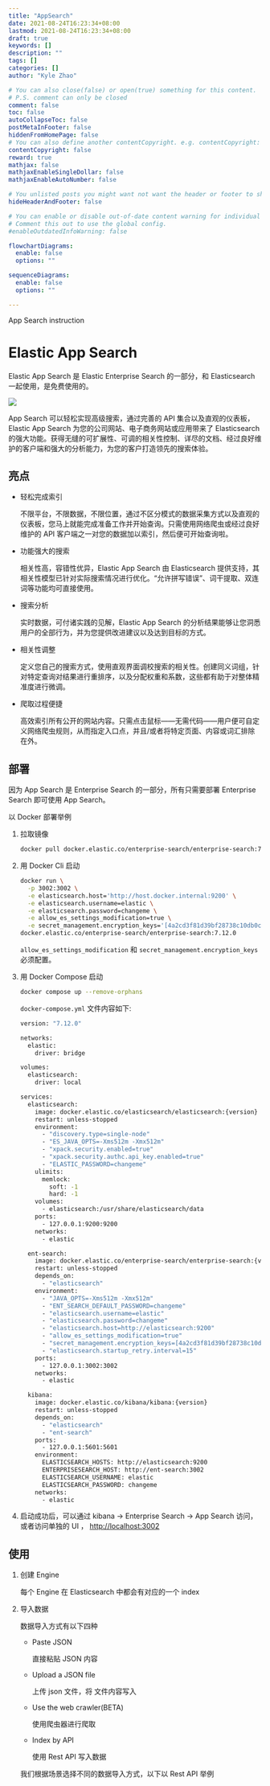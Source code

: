```yaml
---
title: "AppSearch"
date: 2021-08-24T16:23:34+08:00
lastmod: 2021-08-24T16:23:34+08:00
draft: true
keywords: []
description: ""
tags: []
categories: []
author: "Kyle Zhao"

# You can also close(false) or open(true) something for this content.
# P.S. comment can only be closed
comment: false
toc: false
autoCollapseToc: false
postMetaInFooter: false
hiddenFromHomePage: false
# You can also define another contentCopyright. e.g. contentCopyright: "This is another copyright."
contentCopyright: false
reward: true
mathjax: false
mathjaxEnableSingleDollar: false
mathjaxEnableAutoNumber: false

# You unlisted posts you might want not want the header or footer to show
hideHeaderAndFooter: false

# You can enable or disable out-of-date content warning for individual post.
# Comment this out to use the global config.
#enableOutdatedInfoWarning: false

flowchartDiagrams:
  enable: false
  options: ""

sequenceDiagrams: 
  enable: false
  options: ""

---
```


App Search instruction

<!--more-->

# Elastic App Search

Elastic App Search 是  Elastic Enterprise Search 的一部分，和 Elasticsearch 一起使用，是免费使用的。

![](https://play.vidyard.com/zKjiM8zVMi13fnecZHAFhy.jpg)

App Search 可以轻松实现高级搜索，通过完善的 API 集合以及直观的仪表板，Elastic App Search 为您的公司网站、电子商务网站或应用带来了 Elasticsearch 的强大功能。获得无缝的可扩展性、可调的相关性控制、详尽的文档、经过良好维护的客户端和强大的分析能力，为您的客户打造领先的搜索体验。

## 亮点

- 轻松完成索引

  不限平台，不限数据，不限位置，通过不区分模式的数据采集方式以及直观的仪表板，您马上就能完成准备工作并开始查询。只需使用网络爬虫或经过良好维护的 API 客户端之一对您的数据加以索引，然后便可开始查询啦。

- 功能强大的搜索

  相关性高，容错性优异，Elastic App Search 由 Elasticsearch 提供支持，其相关性模型已针对实际搜索情况进行优化。“允许拼写错误”、词干提取、双连词等功能均可直接使用。

- 搜索分析

  实时数据，可付诸实践的见解，Elastic App Search 的分析结果能够让您洞悉用户的全部行为，并为您提供改进建议以及达到目标的方式。

- 相关性调整

  定义您自己的搜索方式，使用直观界面调校搜索的相关性。创建同义词组，针对特定查询对结果进行重排序，以及分配权重和系数，这些都有助于对整体精准度进行微调。

- 爬取过程便捷

  高效索引所有公开的网站内容。只需点击鼠标——无需代码——用户便可自定义网络爬虫规则，从而指定入口点，并且/或者将特定页面、内容或词汇排除在外。

## 部署

因为 App Search 是 Enterprise Search 的一部分，所有只需要部署 Enterprise Search 即可使用 App Search。

以 Docker 部署举例

1. 拉取镜像

   ```sh
   docker pull docker.elastic.co/enterprise-search/enterprise-search:7.12.0
   ```

2. 用 Docker Cli 启动

   ```sh
   docker run \
     -p 3002:3002 \
     -e elasticsearch.host='http://host.docker.internal:9200' \
     -e elasticsearch.username=elastic \
     -e elasticsearch.password=changeme \
     -e allow_es_settings_modification=true \
     -e secret_management.encryption_keys='[4a2cd3f81d39bf28738c10db0ca782095ffac07279561809eecc722e0c20eb09]' \
   docker.elastic.co/enterprise-search/enterprise-search:7.12.0
   ```

   `allow_es_settings_modification` 和 `secret_management.encryption_keys` 必须配置。

3. 用 Docker Compose 启动

   ```sh
   docker compose up --remove-orphans
   ```

   `docker-compose.yml` 文件内容如下:

   ```sh
   version: "7.12.0"
   
   networks:
     elastic:
       driver: bridge
   
   volumes:
     elasticsearch:
       driver: local
   
   services:
     elasticsearch:
       image: docker.elastic.co/elasticsearch/elasticsearch:{version}
       restart: unless-stopped
       environment:
         - "discovery.type=single-node"
         - "ES_JAVA_OPTS=-Xms512m -Xmx512m"
         - "xpack.security.enabled=true"
         - "xpack.security.authc.api_key.enabled=true"
         - "ELASTIC_PASSWORD=changeme"
       ulimits:
         memlock:
           soft: -1
           hard: -1
       volumes:
         - elasticsearch:/usr/share/elasticsearch/data
       ports:
         - 127.0.0.1:9200:9200
       networks:
         - elastic
   
     ent-search:
       image: docker.elastic.co/enterprise-search/enterprise-search:{version}
       restart: unless-stopped
       depends_on:
         - "elasticsearch"
       environment:
         - "JAVA_OPTS=-Xms512m -Xmx512m"
         - "ENT_SEARCH_DEFAULT_PASSWORD=changeme"
         - "elasticsearch.username=elastic"
         - "elasticsearch.password=changeme"
         - "elasticsearch.host=http://elasticsearch:9200"
         - "allow_es_settings_modification=true"
         - "secret_management.encryption_keys=[4a2cd3f81d39bf28738c10db0ca782095ffac07279561809eecc722e0c20eb09]"
         - "elasticsearch.startup_retry.interval=15"
       ports:
         - 127.0.0.1:3002:3002
       networks:
         - elastic
   
     kibana:
       image: docker.elastic.co/kibana/kibana:{version}
       restart: unless-stopped
       depends_on:
         - "elasticsearch"
         - "ent-search"
       ports:
         - 127.0.0.1:5601:5601
       environment:
         ELASTICSEARCH_HOSTS: http://elasticsearch:9200
         ENTERPRISESEARCH_HOST: http://ent-search:3002
         ELASTICSEARCH_USERNAME: elastic
         ELASTICSEARCH_PASSWORD: changeme
       networks:
         - elastic
   ```

4. 启动成功后，可以通过 kibana -> Enterprise Search -> App Search 访问，或者访问单独的 UI ， [http://localhost:3002](http://localhost:3002/)

## 使用

1. 创建 Engine

   每个 Engine 在 Elasticsearch 中都会有对应的一个 index

   

2. 导入数据

   数据导入方式有以下四种

   - Paste JSON

     直接粘贴 JSON 内容

   - Upload a JSON file

     上传 json 文件，将 文件内容写入

   - Use the web crawler(BETA)

     使用爬虫器进行爬取

   - Index by API

     使用 Rest API 写入数据

   我们根据场景选择不同的数据导入方式，以下以 Rest API 举例

   




